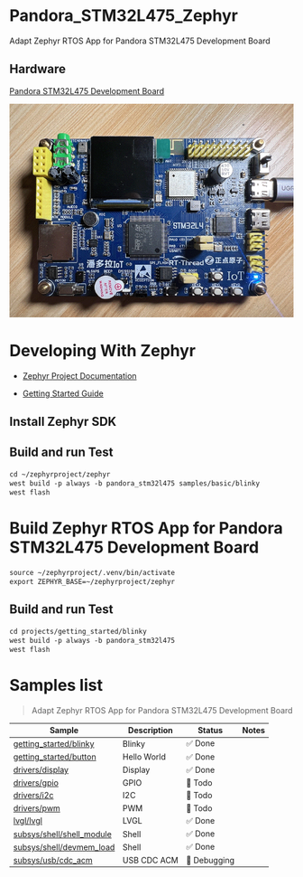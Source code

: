 # Pandora_STM32L475_Zephyr

Adapt Zephyr RTOS App for Pandora STM32L475 Development Board

## Hardware

[Pandora STM32L475 Development Board](http://www.openedv.com/docs/boards/iot/zdyz_panduola.html)

![Pandora STM32L475 Development Board](./assets/images/hardware/Pandora_STM32L475.png)


# Developing With Zephyr

- [Zephyr Project Documentation](https://docs.zephyrproject.org/latest/index.html)

- [Getting Started Guide](https://docs.zephyrproject.org/latest/develop/getting_started/index.html)

## Install Zephyr SDK

## Build and run Test

```shell
cd ~/zephyrproject/zephyr
west build -p always -b pandora_stm32l475 samples/basic/blinky
west flash
```

# Build Zephyr RTOS App for Pandora STM32L475 Development Board

```shell
source ~/zephyrproject/.venv/bin/activate
export ZEPHYR_BASE=~/zephyrproject/zephyr
```

## Build and run Test

```shell
cd projects/getting_started/blinky
west build -p always -b pandora_stm32l475
west flash
```

# Samples list

> Adapt Zephyr RTOS App for Pandora STM32L475 Development Board

| Sample | Description | Status | Notes |
| ------ | ----------- | ------ | ----- |
| [getting_started/blinky](./projects/getting_started/blinky) | Blinky | ✅ Done | |
| [getting_started/button](./projects/getting_started/button) | Hello World | ✅ Done | |
| [drivers/display](./projects/drivers/display) | Display | ✅ Done | |
| [drivers/gpio](./projects/drivers/gpio) | GPIO | :construction: Todo | |
| [drivers/i2c](./projects/drivers/i2c) | I2C | :construction: Todo | |
| [drivers/pwm](./projects/drivers/pwm) | PWM | :construction: Todo | |
| [lvgl/lvgl](./projects/lvgl/lvgl) | LVGL | ✅ Done | |
| [subsys/shell/shell_module](./projects/subsys/shell/shell_module) | Shell | ✅ Done | |
| [subsys/shell/devmem_load](./projects/subsys/shell/devmem_load) | Shell | ✅ Done | |
| [subsys/usb/cdc_acm](./projects/subsys/usb/cdc_acm) | USB CDC ACM | 🐛 Debugging | |


